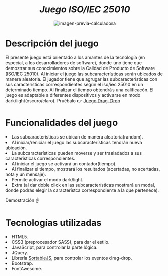 <h1 align="center"><em> Juego ISO/IEC 25010 </em></h1>

<p align="center">
  <img src="https://user-images.githubusercontent.com/35185115/209582912-dee5d023-a603-4a0b-96cb-250d26193749.png" alt="imagen-previa-calculadora">
</p>

<h1>Descripción del juego</h1>
<p> El presente juego está orientado a los amantes de la tecnología (en especial, a los desarrolladores de software), donde uno tiene que demostrar sus conocimientos sobre la Calidad de Producto de Software (ISO/IEC 25010). Al iniciar el juego las subcaracterísticas serán ubicados de manera aleatoria. El jugador tiene que agrugar las subcaracterísticas con sus características correspondientes según el iso/iec 25010 en un determinado tiempo. Al finalizar el tiempo obtendrás una calificacón. El juego es adaptable a diferentes dispositivos y activarse en modo dark/light(oscuro/claro). Pruébalo 👉 <a href="https://cantarodev.github.io/juego-iso-25010/" target="_blank">Juego Drag-Drop<a/></p>
<h1>Funcionalidades del juego</h1>
  <li>Las subcaracterísticas se ubican de manera aleatoria(random).</li>
  <li>Al iniciar/reniciar el juego las subcaracterísticas tendrán nueva ubicación.</li>
  <li>La subcaracterísticas pueden moverse y ser trasladados a sus características correspondientes.</li>
  <li>Al iniciar el juego se activará un contador(tiempo).</li>
  <li>Al finalizar el tiempo, mostrará los resultados (acertadas, no acertadas, nota y un mensaje).</li>
  <li>Permite activar el modo dark/light.</li>
  <li>Extra (al dar doble click en las subcaracterísticas mostrará un modal, donde podrás elegir la característca correspondiente a la que pertenece).</li>
  
  <p>Demostración ☝️</p>

<h1>Tecnologías utilizadas</h1>
  <li>HTML5.</li>
  <li>CSS3 (preprocesador SASS), para dar el estilo.</li>
  <li>JavaScript, para controlar la parte lógica.</li>
  <li>JQuery.</li>
  <li>Librería <a href="http://sortablejs.github.io/Sortable/">SortableJS</a>, para controlar los eventos drag-drop.</li>
  <li>Bootstrap.</li>
  <li>FontAwesome.</li>

